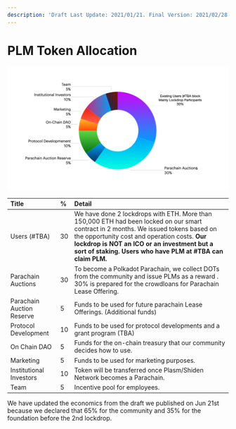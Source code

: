 ```yaml
---
description: 'Draft Last Update: 2021/01/21. Final Version: 2021/02/28'
---
```


# PLM Token Allocation

![](../../.gitbook/assets/screen-shot-2021-05-21-at-8.37.07.png)



| Title | % | Detail |
| :--- | :--- | :--- |
| Users \(\#TBA\) | 30 | We have done 2 lockdrops with ETH. More than 150,000 ETH had been locked on our smart contract in 2 months. We issued tokens based on the opportunity cost and operation costs. **Our lockdrop is NOT an ICO or an investment but a sort of staking. Users  who have PLM at \#TBA can claim PLM.** |
| Parachain Auctions | 30 | To become a Polkadot Parachain, we collect DOTs from the community and issue PLMs as a reward . 30% is prepared for the crowdloans for Parachain Lease Offering.  |
| Parachain Auction Reserve | 5 | Funds to be used for future parachain Lease Offerings. \(Additional funds\) |
| Protocol Development | 10 | Funds to be used for protocol developments and a grant program \(TBA\) |
| On Chain DAO | 5 | Funds for the on-chain treasury that our community decides how to use.  |
| Marketing | 5 | Funds to be used for marketing purposes. |
| Institutional Investors | 10 | Token will be transferred once  Plasm/Shiden Network becomes a Parachain.  |
| Team | 5 | Incentive pool for employees.  |

We have updated the economics from the draft we published on Jun 21st because we declared that 65% for the community and 35% for the foundation before the 2nd lockdrop.  

